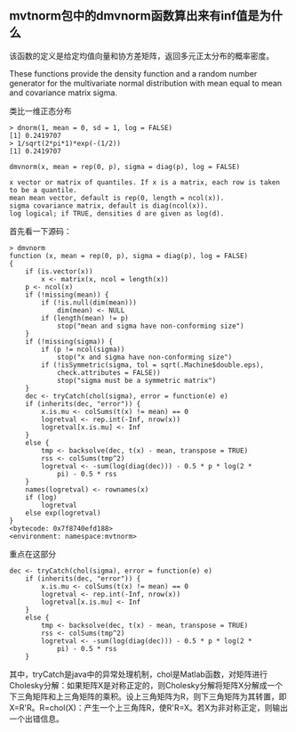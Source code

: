 ## mvtnorm包中的dmvnorm函数算出来有inf值是为什么

该函数的定义是给定均值向量和协方差矩阵，返回多元正太分布的概率密度。

These functions provide the density function and a random number generator for the multivariate normal distribution with mean equal to mean and covariance matrix sigma.


类比一维正态分布
```
> dnorm(1, mean = 0, sd = 1, log = FALSE)
[1] 0.2419707
> 1/sqrt(2*pi*1)*exp(-(1/2))
[1] 0.2419707
```

```
dmvnorm(x, mean = rep(0, p), sigma = diag(p), log = FALSE)

x vector or matrix of quantiles. If x is a matrix, each row is taken to be a quantile. 
mean mean vector, default is rep(0, length = ncol(x)).
sigma covariance matrix, default is diag(ncol(x)).
log logical; if TRUE, densities d are given as log(d).
```

首先看一下源码：
```
> dmvnorm
function (x, mean = rep(0, p), sigma = diag(p), log = FALSE) 
{
    if (is.vector(x)) 
        x <- matrix(x, ncol = length(x))
    p <- ncol(x)
    if (!missing(mean)) {
        if (!is.null(dim(mean))) 
            dim(mean) <- NULL
        if (length(mean) != p) 
            stop("mean and sigma have non-conforming size")
    }
    if (!missing(sigma)) {
        if (p != ncol(sigma)) 
            stop("x and sigma have non-conforming size")
        if (!isSymmetric(sigma, tol = sqrt(.Machine$double.eps), 
            check.attributes = FALSE)) 
            stop("sigma must be a symmetric matrix")
    }
    dec <- tryCatch(chol(sigma), error = function(e) e)
    if (inherits(dec, "error")) {
        x.is.mu <- colSums(t(x) != mean) == 0
        logretval <- rep.int(-Inf, nrow(x))
        logretval[x.is.mu] <- Inf
    }
    else {
        tmp <- backsolve(dec, t(x) - mean, transpose = TRUE)
        rss <- colSums(tmp^2)
        logretval <- -sum(log(diag(dec))) - 0.5 * p * log(2 * 
            pi) - 0.5 * rss
    }
    names(logretval) <- rownames(x)
    if (log) 
        logretval
    else exp(logretval)
}
<bytecode: 0x7f8740efd188>
<environment: namespace:mvtnorm>
```

重点在这部分
```
dec <- tryCatch(chol(sigma), error = function(e) e)
    if (inherits(dec, "error")) {
        x.is.mu <- colSums(t(x) != mean) == 0
        logretval <- rep.int(-Inf, nrow(x))
        logretval[x.is.mu] <- Inf
    }
    else {
        tmp <- backsolve(dec, t(x) - mean, transpose = TRUE)
        rss <- colSums(tmp^2)
        logretval <- -sum(log(diag(dec))) - 0.5 * p * log(2 * 
            pi) - 0.5 * rss
    }
```

其中，tryCatch是java中的异常处理机制，chol是Matlab函数，对矩阵进行Cholesky分解：如果矩阵X是对称正定的，则Cholesky分解将矩阵X分解成一个下三角矩阵和上三角矩阵的乘积。设上三角矩阵为R，则下三角矩阵为其转置，即X=R'R。R=chol(X)：产生一个上三角阵R，使R'R=X。若X为非对称正定，则输出一个出错信息。
